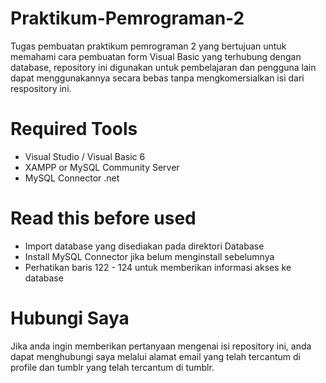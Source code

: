 # Praktikum-Pemrograman-2
Tugas pembuatan praktikum pemrograman 2 yang bertujuan untuk memahami cara pembuatan form Visual Basic yang terhubung dengan database, repository ini digunakan untuk pembelajaran dan pengguna lain dapat menggunakannya secara bebas tanpa mengkomersialkan isi dari respository ini.

# Required Tools
- Visual Studio / Visual Basic 6
- XAMPP or MySQL Community Server
- MySQL Connector .net

# Read this before used

- Import database yang disediakan pada direktori Database
- Install MySQL Connector jika belum menginstall sebelumnya
- Perhatikan baris 122 - 124 untuk memberikan informasi akses ke database

# Hubungi Saya

Jika anda ingin memberikan pertanyaan mengenai isi repository ini, anda dapat menghubungi saya melalui alamat email yang telah tercantum di profile dan tumblr yang telah tercantum di tumblr. 

